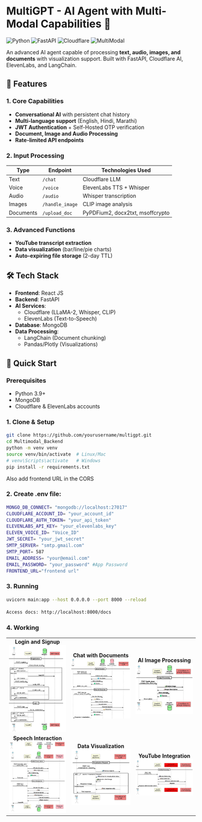 # MultiGPT - AI Agent with Multi-Modal Capabilities 🚀

![Python](https://img.shields.io/badge/Python-3.9+-blue)
![FastAPI](https://img.shields.io/badge/FastAPI-0.95+-green)
![Cloudflare](https://img.shields.io/badge/Cloudflare_AI-Integrated-orange)
![MultiModal](https://img.shields.io/badge/Multi_Modal-Text%2C%20Audio%2C%20Image%2C%20Doc-brightgreen)

An advanced AI agent capable of processing **text, audio, images, and documents** with visualization support. Built with FastAPI, Cloudflare AI, ElevenLabs, and LangChain.

## 🌟 Features

### 1. **Core Capabilities**
- **Conversational AI** with persistent chat history
- **Multi-language support** (English, Hindi, Marathi)
- **JWT Authentication** + Self-Hosted OTP verification
- **Document, Image and Audio Processing**
- **Rate-limited API endpoints**

### 2. **Input Processing**
| Type       | Endpoint          | Technologies Used              |
|------------|-------------------|--------------------------------|
| Text       | `/chat`           | Cloudflare LLM                 |
| Voice      | `/voice`          | ElevenLabs TTS + Whisper       |
| Audio      | `/audio`          | Whisper transcription          |
| Images     | `/handle_image`   | CLIP image analysis            |
| Documents  | `/upload_doc`     | PyPDFium2, docx2txt, msoffcrypto |

### 3. **Advanced Functions**
- **YouTube transcript extraction**
- **Data visualization** (bar/line/pie charts)
- **Auto-expiring file storage** (2-day TTL)

## 🛠️ Tech Stack
- **Frontend**: React JS
- **Backend**: FastAPI
- **AI Services**: 
  - Cloudflare (LLaMA-2, Whisper, CLIP)
  - ElevenLabs (Text-to-Speech)
- **Database**: MongoDB
- **Data Processing**: 
  - LangChain (Document chunking)
  - Pandas/Plotly (Visualizations)

## 🚀 Quick Start

### Prerequisites
- Python 3.9+
- MongoDB
- Cloudflare & ElevenLabs accounts

### 1. Clone & Setup
```bash
git clone https://github.com/yourusername/multigpt.git
cd Multimodal_Backend
python -m venv venv
source venv/bin/activate  # Linux/Mac
# venv\Scripts\activate   # Windows
pip install -r requirements.txt
```
Also add frontend URL in the CORS

### 2. Create .env file:

```bash
MONGO_DB_CONNECT= "mongodb://localhost:27017"
CLOUDFLARE_ACCOUNT_ID= "your_account_id"
CLOUDFLARE_AUTH_TOKEN= "your_api_token"
ELEVENLABS_API_KEY= "your_elevenlabs_key"
ELEVEN_VOICE_ID= "Voice_ID"
JWT_SECRET= "your_jwt_secret"
SMTP_SERVER= "smtp.gmail.com"
SMTP_PORT= 587
EMAIL_ADDRESS= "your@email.com"
EMAIL_PASSWORD= "your_password" #App Password
FRONTEND_URL="frontend url"
```

### 3. Running
```bash
uvicorn main:app --host 0.0.0.0 --port 8000 --reload

Access docs: http://localhost:8000/docs
```

### 4. Working

<table>
  <tr>
    <td align="center">
      <b>Login and Signup</b><br>
      <img src="Images/Login_Signup.webp" alt="Login and Signup" width="200">
    </td>
    <td align="center">
      <b>Chat with Documents</b><br>
      <img src="Images/Chat_Document.webp" alt="Chat with Documents" width="200">
    </td>
    <td align="center">
      <b>AI Image Processing</b><br>
      <img src="Images/image_processing.webp" alt="AI Image Processing" width="200">
    </td>
  </tr>
  <tr>
    <td align="center">
      <b>Speech Interaction</b><br>
      <img src="Images/speech_interaction.webp" alt="Speech Interaction" width="200">
    </td>
    <td align="center">
      <b>Data Visualization</b><br>
      <img src="Images/visualization.webp" alt="Data Visualization" width="200">
    </td>
    <td align="center">
      <b>YouTube Integration</b><br>
      <img src="Images/Youtube.webp" alt="YouTube Integration" width="200">
    </td>
  </tr>
</table>
